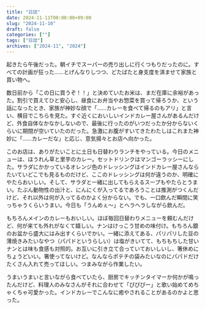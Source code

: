 ```yaml
---
title: "日誌"
date: 2024-11-11T00:00:00+09:00
slug: "2024-11-10"
draft: false
categories: [""]
tags: ["日誌"]
archives: ["2024-11", "2024"]
---
```

起きたら午後だった。朝イチでスーパーの売り出しに行くつもりだったのに。すべての計画が狂った……とげんなりしつつ、どたばたと身支度を済ませて家族と買い物へ。

数日前から「この日に買うぞ！！」と決めていたお米は、まだ在庫に余裕があった。割引で買えてひと安心し、昼食にお弁当やお惣菜を買って帰ろうか、という話になったとき、家族が神妙な顔で「……カレーを食べて帰るのもアリ」と言い、横目でこちらを見た。すぐ近くにおいしいインドカレー屋さんがあるんだけど、外食自体なかなかしないので、最後に行ったのがいつだったか分からないくらいに期間が空いていたのだった。急激にお腹がすいてきたわたしはこれまた神妙に「……カレーだな」と応じ、意気揚々とお店へ向かった。

このお店は、ありがたいことに土日も日替わりランチをやっている。今日のメニューは、ほうれん草と里芋のカレー。セットドリンクはマンゴーラッシーにした。サラダにかかっているオレンジ色のドレッシングはインドカレー屋さんならたいていどこでも見るものだけど、ここのドレッシングは何が違うのか、明確にやたらおいしい。そして、サラダと一緒に出してもらえるスープもやたらとうまい。たぶん動物性の出汁と、にんにくが入ってるであろうことは推測がつくんだけど、それ以外は何が入ってるのかよく分からない。でも、一口飲んだ瞬間に笑っちゃうくらいうまい。今日も「うんめぇ〜」とヘラヘラしながら飲んだ。

もちろんメインのカレーもおいしい。ほぼ毎回日替わりメニューを頼むんだけど、何が来ても外れがなくて嬉しい。ナンはけっこう甘めの味付け。もちろん銀のお盆から盛大にはみ出すくらいでかい。一緒に添えてある、パリパリした豆の薄焼きみたいなやつ（パパドというらしい）は塩がきいてて、もちもちした甘いナンとは味も食感も対照的。お互いに引き立て合っていておいしいし、箸休めにちょうどいい。箸使ってないけど。なんならポテチの袋みたいなのにパパドだけたくさん入れて売ってほしい。つまみながら作業したい。

うまいうまいと言いながら食べていたら、厨房でキッチンタイマーか何かが鳴ったんだけど、料理人のみなさんがそれに合わせて「ぴぴぴー」と歌い始めてめちゃくちゃ可愛かった。インドカレーでこんなに癒やされることがあるのかよと思った。
